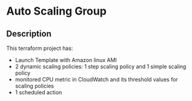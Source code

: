 # Auto Scaling Group

## Description

This terraform project has:
- Launch Template with Amazon linux AMI
- 2 dynamic scaling policies: 1 step scaling policy and 1 simple scaling policy
- monitored CPU metric in CloudWatch and its threshold values for scaling policies
- 1 scheduled action